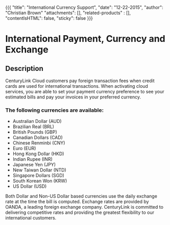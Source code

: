 {{{
 "title": "International Currency Support",
 "date": "12-22-2015",
 "author": "Christian Brown"
 "attachments": [],
 "related-products" : [],
 "contentIsHTML": false,
 "sticky": false
}}}

# International Payment, Currency and Exchange

## Description

CenturyLink Cloud customers pay foreign transaction fees when credit cards are used for international transactions. When activating cloud services, you are able to set your payment currency preference to see your estimated bills and pay your invoices in your preferred currency.

### The following currencies are available:

*	Australian Dollar (AUD)
*	Brazilian Real (BRL)
*	British Pounds (GBP)
*	Canadian Dollars (CAD)
*	Chinese Renminbi (CNY)
*	Euro (EUR)
*	Hong Kong Dollar (HKD)
*	Indian Rupee (INR)
*	Japanese Yen (JPY)
*	New Taiwan Dollar (NTD)
*	Singapore Dollars (SGD)
*	South Korean Won (KRW)
*	US Dollar (USD)

Both Dollar and Non-US Dollar based currencies use the daily exchange rate at the time the bill is computed. Exchange rates are provided by OANDA, a leading foreign exchange company. CenturyLink is committed to delivering competitive rates and providing the greatest flexibility to our international customers.
